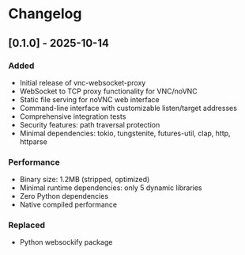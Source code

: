 # Changelog

## [0.1.0] - 2025-10-14

### Added
- Initial release of vnc-websocket-proxy
- WebSocket to TCP proxy functionality for VNC/noVNC
- Static file serving for noVNC web interface
- Command-line interface with customizable listen/target addresses
- Comprehensive integration tests
- Security features: path traversal protection
- Minimal dependencies: tokio, tungstenite, futures-util, clap, http, httparse

### Performance
- Binary size: 1.2MB (stripped, optimized)
- Minimal runtime dependencies: only 5 dynamic libraries
- Zero Python dependencies
- Native compiled performance

### Replaced
- Python websockify package
